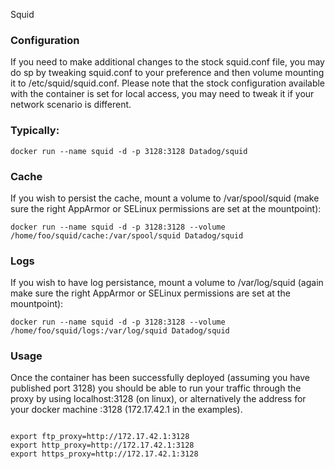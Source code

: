 Squid



### Configuration
If you need to make additional changes to the stock squid.conf file, you may do sp by tweaking squid.conf to your preference and then volume mounting it to /etc/squid/squid.conf. Please note that the stock configuration available with the container is set for local access, you may need to tweak it if your network scenario is different.

### Typically:

`docker run --name squid -d -p 3128:3128 Datadog/squid`

### Cache
If you wish to persist the cache, mount a volume to /var/spool/squid (make sure the right AppArmor or SELinux permissions are set at the mountpoint):

`docker run --name squid -d -p 3128:3128 --volume /home/foo/squid/cache:/var/spool/squid Datadog/squid`



### Logs
If you wish to have log persistance, mount a volume to /var/log/squid (again make sure the right AppArmor or SELinux permissions are set at the mountpoint):

`docker run --name squid -d -p 3128:3128 --volume /home/foo/squid/logs:/var/log/squid Datadog/squid`


### Usage
Once the container has been successfully deployed (assuming you have published port 3128) you should be able to run your traffic through the proxy by using localhost:3128 (on linux), or alternatively the address for your docker machine :3128 (172.17.42.1 in the examples).



~~~You may configure your browser to use that address:port, or at the shell:~~~

export ftp_proxy=http://172.17.42.1:3128
export http_proxy=http://172.17.42.1:3128
export https_proxy=http://172.17.42.1:3128